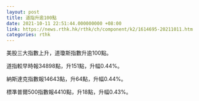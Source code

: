 ```yaml
---
layout: post
title: 道指升逾100點
date: 2021-10-11 22:51:44.000000000 +08:00
link: https://news.rthk.hk/rthk/ch/component/k2/1614695-20211011.htm
categories: rthk
---
```


美股三大指數上升，道瓊斯指數升逾100點。

道指較早時報34898點，升151點，升幅0.44%。

納斯達克指數報14643點，升64點，升幅0.44%。

標準普爾500指數報4410點，升18點，升幅0.43%。
